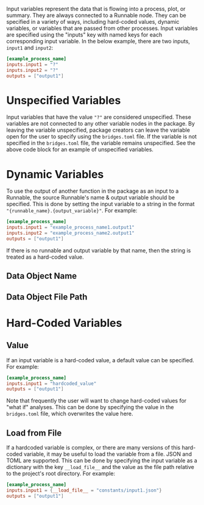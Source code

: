 Input variables represent the data that is flowing into a process, plot, or summary. They are always connected to a Runnable node. They can be specified in a variety of ways, including hard-coded values, dynamic variables, or variables that are passed from other processes. Input variables are specified using the "inputs" key with named keys for each corresponding input variable. In the below example, there are two inputs, `input1` and `input2`:
```toml
[example_process_name]
inputs.input1 = "?"
inputs.input2 = "?"
outputs = ["output1"]
```

# Unspecified Variables
Input variables that have the value `"?"` are considered unspecified. These variables are not connected to any other variable nodes in the package. By leaving the variable unspecified, package creators can leave the variable open for the user to specify using the `bridges.toml` file. If the variable is not specified in the `bridges.toml` file, the variable remains unspecified. See the above code block for an example of unspecified variables.

# Dynamic Variables
To use the output of another function in the package as an input to a Runnable, the source Runnable's name & output variable should be specified. This is done by setting the input variable to a string in the format `"{runnable_name}.{output_variable}"`. For example:
```toml
[example_process_name]
inputs.input1 = "example_process_name1.output1"
inputs.input2 = "example_process_name2.output1"
outputs = ["output1"]
```
If there is no runnable and output variable by that name, then the string is treated as a hard-coded value.

## Data Object Name

## Data Object File Path

# Hard-Coded Variables
## Value
If an input variable is a hard-coded value, a default value can be specified. For example:
```toml
[example_process_name]
inputs.input1 = "hardcoded_value"
outputs = ["output1"]
```
Note that frequently the user will want to change hard-coded values for "what if" analyses. This can be done by specifying the value in the `bridges.toml` file, which overwrites the value here.

## Load from File
If a hardcoded variable is complex, or there are many versions of this hard-coded variable, it may be useful to load the variable from a file. JSON and TOML are supported. This can be done by specifying the input variable as a dictionary with the key `__load_file__` and the value as the file path relative to the project's root directory. For example:
```toml
[example_process_name]
inputs.input1 = {__load_file__ = "constants/input1.json"}
outputs = ["output1"]
```